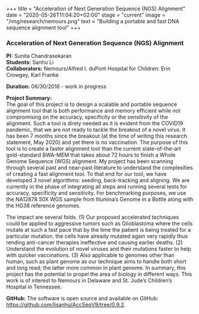 +++
title = "Acceleration of Next Generation Sequence (NGS) Alignment"
date = "2020-05-26T11:04:20+02:00"
stage = "current"
image = "/img/research/nemours.png"
text = "Building a portable and fast DNA sequence alignment tool"
+++

### Acceleration of Next Generation Sequence (NGS) Alignment

**PI:** Sunita Chandrasekaran  
**Students:** Sanhu Li  
**Collaborators:** Nemours/Alfred I. duPont Hospital for Children: Erin Crowgey, Karl Franke

**Duration:** 06/30/2016 - work in progress

**Project Summary:**  
The goal of this project is to design a scalable and portable sequence alignment tool that is both performance and memory efficient while not compromising on the accuracy, specificity or the sensitivity of the alignment. Such a tool is direly needed as it is evident from the COVID19 pandemic, that we are not ready to tackle the breakout of a novel virus. It has been 7 months since the breakout (at the time of writing this research statement, May 2020) and yet there is no vaccination. The purpose of this tool is to create a faster alignment tool than the current state-of-the-art gold-standard BWA-MEM that takes about 72 hours to finish a Whole Genome Sequence (WGS) alignment. My project has been scanning through several past and near-past literature to understand the complexities of creating a fast alignment tool. To that end for our tool, we have developed 3 novel algorithms: seeding, back-tracking and aligning. We are currently in the phase of integrating all steps and running several tests for accuracy, specificity and sensitivity. For benchmarking purposes, we use the NA12878 50X WGS sample from Illumina’s Genome in a Bottle along with the HG38 reference genomes.

The impact are several folds. (1) Our proposed accelerated techniques could be applied to aggressive tumors such as Glioblastoma where the cells mutate at such a fast pace that by the time the patient is being treated for a particular mutation, the cells have already mutated again very rapidly thus rending anti-cancer therapies ineffective and causing earlier deaths. (2) Understand the evolution of novel viruses and their mutations faster to help with quicker vaccinations. (3) Also applicable to genomes other than human, such as plant genome as our technique aims to handle both short and long read; the latter more common in plant genome. In summary, this project has the potential to propel the area of biology in different ways. This work is of interest to Nemours in Delaware and St. Jude’s Children’s Hospital in Tennessee.

**GitHub:** The software is open source and available on GitHub: <a href="https://github.com/lisanhu/AccSeqV9/tree/0.9.2">https://github.com/lisanhu/AccSeqV9/tree/0.9.2</a>.  
